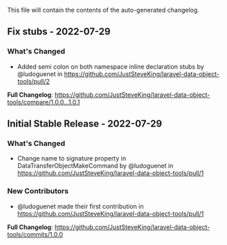 This file will contain the contents of the auto-generated changelog.

## Fix stubs - 2022-07-29

### What's Changed

- Added semi colon on both namespace inline declaration stubs by @ludoguenet in https://github.com/JustSteveKing/laravel-data-object-tools/pull/2

**Full Changelog**: https://github.com/JustSteveKing/laravel-data-object-tools/compare/1.0.0...1.0.1

## Initial Stable Release - 2022-07-29

### What's Changed

- Change name to signature property in DataTransferObjectMakeCommand by @ludoguenet in https://github.com/JustSteveKing/laravel-data-object-tools/pull/1

### New Contributors

- @ludoguenet made their first contribution in https://github.com/JustSteveKing/laravel-data-object-tools/pull/1

**Full Changelog**: https://github.com/JustSteveKing/laravel-data-object-tools/commits/1.0.0
